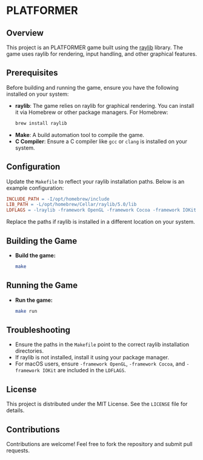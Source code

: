 
# PLATFORMER

## Overview
This project is an PLATFORMER game built using the [raylib](https://www.raylib.com/) library. The game uses raylib for rendering, input handling, and other graphical features.

## Prerequisites
Before building and running the game, ensure you have the following installed on your system:

- **raylib**: The game relies on raylib for graphical rendering. You can install it via Homebrew or other package managers. For Homebrew:
  ```bash
  brew install raylib
  ```
- **Make**: A build automation tool to compile the game.
- **C Compiler**: Ensure a C compiler like `gcc` or `clang` is installed on your system.

## Configuration
Update the `Makefile` to reflect your raylib installation paths. Below is an example configuration:

```Makefile
INCLUDE_PATH = -I/opt/homebrew/include
LIB_PATH = -L/opt/homebrew/Cellar/raylib/5.0/lib
LDFLAGS = -lraylib -framework OpenGL -framework Cocoa -framework IOKit
```

Replace the paths if raylib is installed in a different location on your system.

## Building the Game

- **Build the game:**
  ```bash
  make
  ```

## Running the Game

- **Run the game:**
  ```bash
  make run
  ```

## Troubleshooting
- Ensure the paths in the `Makefile` point to the correct raylib installation directories.
- If raylib is not installed, install it using your package manager.
- For macOS users, ensure `-framework OpenGL`, `-framework Cocoa`, and `-framework IOKit` are included in the `LDFLAGS`.

## License
This project is distributed under the MIT License. See the `LICENSE` file for details.

## Contributions
Contributions are welcome! Feel free to fork the repository and submit pull requests.
